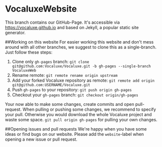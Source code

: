 # VocaluxeWebsite
This branch contains our GitHub-Page. It's accessible via https://vocaluxe.github.io and based on Jekyll, a popular static site generator.

##Working on this website
For easier working this website and don't mess around with all other branches, we suggest to clone this as a single-branch. Just follow these steps:

1. Clone only `gh-pages` branch: `git clone git@github.com:Vocaluxe/Vocaluxe.git -b gh-pages --single-branch VocaluxeWeb`
2. Rename remote: `git remote rename origin upstream`
3. Add your forked Vocaluxe repository as remote: `git remote add origin git@github.com:USERNAME/Vocaluxe.git`
4. Push `gh-pages` to your repository: `git push origin gh-pages`
5. Checkout your `gh-pages` branch: `git checkout origin/gh-pages`

Your now able to make some changes, create commits and open pull-request. When pulling or pushing some changes, we recommend to specify your pull. Otherwise you would download the whole Vocaluxe project and waste some space. `git pull origin gh-pages` for pulling your own changes.

##Opening issues and pull requests
We're happy when you have some ideas or find bugs on our website. Please add the `website`-label when opening a new issue or pull request.

